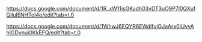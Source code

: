 https://docs.google.com/document/d/1R_xW11isGKydh03vDT3uO9P7l0QXufQjlulENHTol4o/edit?tab=t.0



https://docs.google.com/document/d/1WhwJ6EQYR6EWdlfvjGJaArx0iUvyAhIGDynui0KkEFQ/edit?tab=t.0

